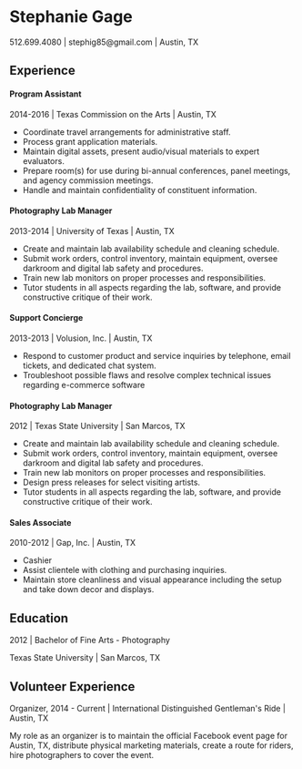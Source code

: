 <html>
  <head>
    <meta charset="utf-8">
    <meta name="Resume" content="web developer resume and previous professional experience">
    <title>Stephanie Gage Resume</title>
  </head>
  <body>
<h1>Stephanie Gage</h1>
<p>512.699.4080 | stephig85@gmail.com | Austin, TX</p>

<h2>Experience</h2>
    <h4>Program Assistant</h4>
    <p>2014-2016 | Texas Commission on the Arts | Austin, TX</p>
<ul>
  <li>Coordinate travel arrangements for administrative staff.</li>
  <li>Process grant application materials.</li>
  <li>Maintain digital assets, present audio/visual materials to expert evaluators.
  <li>Prepare room(s) for use during bi-annual conferences, panel meetings, and agency commission meetings.</li>
  <li>Handle and maintain confidentiality of constituent information.</li>
</ul>

  <h4>Photography Lab Manager</h4>
  <p>2013-2014 | University of Texas | Austin, TX</p>
<ul>
  <li>Create and maintain lab availability schedule and cleaning schedule.</li>
  <li>Submit work orders, control inventory, maintain equipment, oversee darkroom and digital lab safety and procedures.</li>
  <li>Train new lab monitors on proper processes and responsibilities.</li>
  <li>Tutor students in all aspects regarding the lab, software, and provide constructive critique of their work.</li>
</ul>

  <h4>Support Concierge</h4>
  <p>2013-2013 | Volusion, Inc. | Austin, TX</p>
  <ul>
    <li>Respond to customer product and service inquiries by telephone, email tickets, and dedicated
      chat system.</li>
    <li>Troubleshoot possible flaws and resolve complex technical issues regarding e-commerce software</li>
  </ul>

  <h4>Photography Lab Manager</h4>
  <p>2012 | Texas State University | San Marcos, TX<p>
    <ul>
      <li>Create and maintain lab availability schedule and cleaning schedule.</li>
      <li>Submit work orders, control inventory, maintain equipment, oversee darkroom and digital lab safety and procedures.</li>
      <li>Train new lab monitors on proper processes and responsibilities.</li>
      <li>Design press releases for select visiting artists.</li>
      <li>Tutor students in all aspects regarding the lab, software, and provide constructive critique of their work.</li>
    </ul>

  <h4>Sales Associate</h4>
  <p>2010-2012 | Gap, Inc. | Austin, TX</p>
    <ul>
      <li>Cashier</li>
      <li>Assist clientele with clothing and purchasing inquiries.</li>
      <li>Maintain store cleanliness and visual appearance including the setup and take down decor and displays.</li>
    </ul>

  <h2>Education</h2>
  <p>2012 | Bachelor of Fine Arts - Photography</p>
  <p>Texas State University | San Marcos, TX</p>

  <h2>Volunteer Experience</h2>
  <p>Organizer, 2014 - Current | International Distinguished Gentleman's Ride | Austin, TX</p>
  <p>My role as an organizer is to maintain the official Facebook event page for Austin, TX, distribute physical marketing materials,
    create a route for riders, hire photographers to cover the event.
  </p>

  </body>
</html>
